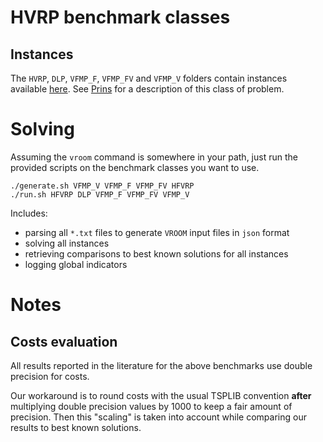 # HVRP benchmark classes

## Instances

The `HVRP`, `DLP`, `VFMP_F`, `VFMP_FV` and `VFMP_V` folders contain
instances available
[here](http://fc.isima.fr/~lacomme/hvrp/hvrp.html). See
[Prins](https://dl.acm.org/doi/abs/10.1016/j.engappai.2008.10.006) for
a description of this class of problem.

# Solving

Assuming the `vroom` command is somewhere in your path, just run the
provided scripts on the benchmark classes you want to use.

```
./generate.sh VFMP_V VFMP_F VFMP_FV HFVRP
./run.sh HFVRP DLP VFMP_F VFMP_FV VFMP_V
```

Includes:

- parsing all `*.txt` files to generate `VROOM` input files in `json` format
- solving all instances
- retrieving comparisons to best known solutions for all instances
- logging global indicators

# Notes

## Costs evaluation

All results reported in the literature for the above benchmarks use
double precision for costs.

Our workaround is to round costs with the usual TSPLIB convention
**after** multiplying double precision values by 1000 to keep a fair
amount of precision. Then this "scaling" is taken into account while
comparing our results to best known solutions.
